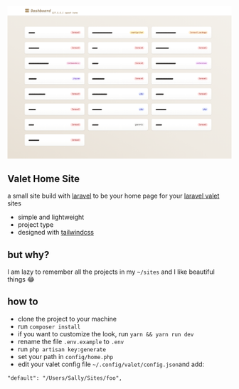 <p align="center"><img src="https://raw.githubusercontent.com/atm-code/valet-home/master/public/images/demo.png"></p>

## Valet Home Site

a small site build with [laravel](https://laravel.com/) to be your home page for your [laravel valet](https://laravel.com/docs/master/valet) sites

- simple and lightweight
- project type
- designed with [tailwindcss](https://tailwindcss.com/)

## but why?

I am lazy to remember all the projects in my `~/sites` and I like beautiful things 😂

## how to

- clone the project to your machine
- run `composer install`
- if you want to customize the look, run `yarn && yarn run dev`
- rename the file `.env.example` to `.env`
- run `php artisan key:generate`
- set your path in `config/home.php`
- edit your valet config file `~/.config/valet/config.json`and add:
````
"default": "/Users/Sally/Sites/foo",
````


###
